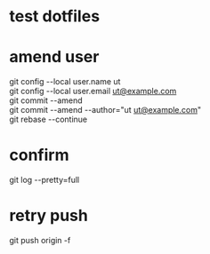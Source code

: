# test dotfiles

# amend user
git config --local user.name ut  
git config --local user.email ut@example.com  
git commit --amend  
git commit --amend --author="ut <ut@example.com>"  
git rebase --continue  
# confirm
git log --pretty=full
# retry push
git push origin -f
